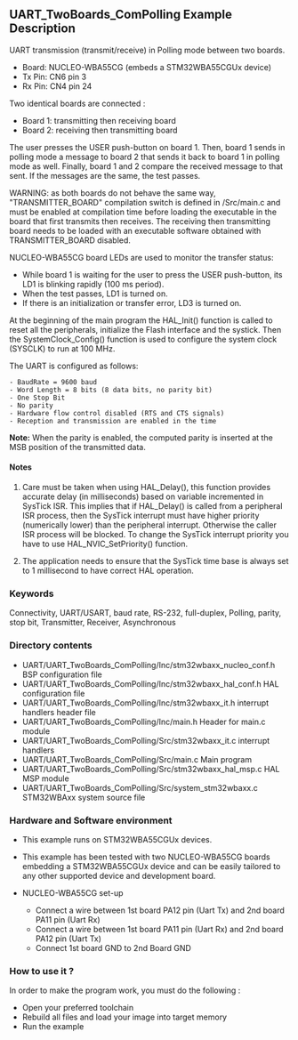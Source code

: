## <b>UART_TwoBoards_ComPolling Example Description</b>

UART transmission (transmit/receive) in Polling mode 
between two boards.

 - Board: NUCLEO-WBA55CG (embeds a STM32WBA55CGUx device)
 - Tx Pin:  CN6 pin 3
 - Rx Pin:  CN4 pin 24


Two identical boards are connected :

 - Board 1: transmitting then receiving board
 - Board 2: receiving then transmitting board

The user presses the USER push-button on board 1.
Then, board 1 sends in polling mode a message to board 2 that sends it back to 
board 1 in polling mode as well.
Finally, board 1 and 2 compare the received message to that sent.
If the messages are the same, the test passes.

WARNING: as both boards do not behave the same way, "TRANSMITTER_BOARD" compilation
switch is defined in /Src/main.c and must be enabled
at compilation time before loading the executable in the board that first transmits
then receives.
The receiving then transmitting board needs to be loaded with an executable
software obtained with TRANSMITTER_BOARD disabled. 

NUCLEO-WBA55CG board LEDs are used to monitor the transfer status:

- While board 1 is waiting for the user to press the USER push-button, its LD1 is
  blinking rapidly (100 ms period).
- When the test passes, LD1 is turned on.
- If there is an initialization or transfer error, LD3 is turned on.

At the beginning of the main program the HAL_Init() function is called to reset 
all the peripherals, initialize the Flash interface and the systick.
Then the SystemClock_Config() function is used to configure the system
clock (SYSCLK) to run at 100 MHz.

The UART is configured as follows:

    - BaudRate = 9600 baud  
    - Word Length = 8 bits (8 data bits, no parity bit)
    - One Stop Bit
    - No parity
    - Hardware flow control disabled (RTS and CTS signals)
    - Reception and transmission are enabled in the time

**Note:**
When the parity is enabled, the computed parity is inserted at the MSB
position of the transmitted data.

#### <b>Notes</b>

 1. Care must be taken when using HAL_Delay(), this function provides accurate delay (in milliseconds)
    based on variable incremented in SysTick ISR. This implies that if HAL_Delay() is called from
    a peripheral ISR process, then the SysTick interrupt must have higher priority (numerically lower)
    than the peripheral interrupt. Otherwise the caller ISR process will be blocked.
    To change the SysTick interrupt priority you have to use HAL_NVIC_SetPriority() function.
      
 2. The application needs to ensure that the SysTick time base is always set to 1 millisecond
    to have correct HAL operation.

### <b>Keywords</b>

Connectivity, UART/USART, baud rate, RS-232, full-duplex, Polling, parity, stop bit,
Transmitter, Receiver, Asynchronous

### <b>Directory contents</b>

  - UART/UART_TwoBoards_ComPolling/Inc/stm32wbaxx_nucleo_conf.h BSP configuration file
  - UART/UART_TwoBoards_ComPolling/Inc/stm32wbaxx_hal_conf.h    HAL configuration file
  - UART/UART_TwoBoards_ComPolling/Inc/stm32wbaxx_it.h          interrupt handlers header file
  - UART/UART_TwoBoards_ComPolling/Inc/main.h                   Header for main.c module  
  - UART/UART_TwoBoards_ComPolling/Src/stm32wbaxx_it.c          interrupt handlers
  - UART/UART_TwoBoards_ComPolling/Src/main.c                   Main program
  - UART/UART_TwoBoards_ComPolling/Src/stm32wbaxx_hal_msp.c     HAL MSP module
  - UART/UART_TwoBoards_ComPolling/Src/system_stm32wbaxx.c      STM32WBAxx system source file


### <b>Hardware and Software environment</b> 

  - This example runs on STM32WBA55CGUx devices.    
  - This example has been tested with two NUCLEO-WBA55CG boards embedding
    a STM32WBA55CGUx device and can be easily tailored to any other supported device 
    and development board.

  - NUCLEO-WBA55CG set-up
    - Connect a wire between 1st board PA12 pin (Uart Tx) and 2nd board PA11 pin (Uart Rx)
    - Connect a wire between 1st board PA11 pin (Uart Rx) and 2nd board PA12 pin (Uart Tx)
    - Connect 1st board GND to 2nd Board GND    

### <b>How to use it ?</b>

In order to make the program work, you must do the following :

 - Open your preferred toolchain
 - Rebuild all files and load your image into target memory
 - Run the example
